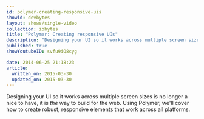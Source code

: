 ```yaml
---
id: polymer-creating-responsive-uis
showid: devbytes
layout: shows/single-video
collection: iobytes
title: "Polymer: Creating responsive UIs"
description: "Designing your UI so it works across multiple screen sizes is no longer a nice to have, it is *the* way to build for the web. Using Polymer, we'll cover how to create robust, responsive elements that work across all platforms."
published: true
showYoutubeID: svfu9iQ8cyg

date: 2014-06-25 21:18:23
article:
  written_on: 2015-03-30
  updated_on: 2015-03-30
---
```


Designing your UI so it works across multiple screen sizes is no longer a nice to have, it is *the* way to build for the web. Using Polymer, we'll cover how to create robust, responsive elements that work across all platforms.

